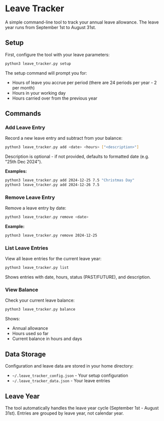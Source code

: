# Leave Tracker

A simple command-line tool to track your annual leave allowance. The leave year runs from September 1st to August 31st.

## Setup

First, configure the tool with your leave parameters:

```bash
python3 leave_tracker.py setup
```

The setup command will prompt you for:
- Hours of leave you accrue per period (there are 24 periods per year - 2 per month)
- Hours in your working day
- Hours carried over from the previous year

## Commands

### Add Leave Entry
Record a new leave entry and subtract from your balance:

```bash
python3 leave_tracker.py add <date> <hours> ["<description>"]
```

Description is optional - if not provided, defaults to formatted date (e.g. "25th Dec 2024").

**Examples:**
```bash
python3 leave_tracker.py add 2024-12-25 7.5 "Christmas Day"
python3 leave_tracker.py add 2024-12-26 7.5
```

### Remove Leave Entry
Remove a leave entry by date:

```bash
python3 leave_tracker.py remove <date>
```

**Example:**
```bash
python3 leave_tracker.py remove 2024-12-25
```

### List Leave Entries
View all leave entries for the current leave year:

```bash
python3 leave_tracker.py list
```

Shows entries with date, hours, status (PAST/FUTURE), and description.

### View Balance
Check your current leave balance:

```bash
python3 leave_tracker.py balance
```

Shows:
- Annual allowance
- Hours used so far
- Current balance in hours and days

## Data Storage

Configuration and leave data are stored in your home directory:
- `~/.leave_tracker_config.json` - Your setup configuration
- `~/.leave_tracker_data.json` - Your leave entries

## Leave Year

The tool automatically handles the leave year cycle (September 1st - August 31st). Entries are grouped by leave year, not calendar year.